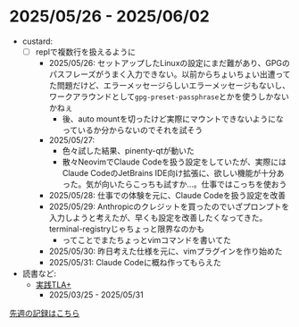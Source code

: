 # 2025/05/26 - 2025/06/02

- custard:
    - [ ] replで複数行を扱えるように
        - 2025/05/26: セットアップしたLinuxの設定にまだ難があり、GPGのパスフレーズがうまく入力できない。以前からちょいちょい出遭ってた問題だけど、エラーメッセージらしいエラーメッセージもないし、ワークアラウンドとして`gpg-preset-passphrase`とかを使うしかないかねぇ
            - 後、auto mountを切ったけど実際にマウントできないようになっているか分からないのでそれを試そう
        - 2025/05/27:
            - 色々試した結果、pinenty-qtが動いた
            - 散々NeovimでClaude Codeを扱う設定をしていたが、実際にはClaude CodeのJetBrains IDE向け拡張に、欲しい機能が十分あった。気が向いたらこっちも試すか...。仕事ではこっちを使おう
        - 2025/05/28: 仕事での体験を元に、Claude Codeを扱う設定を改善
        - 2025/05/29: Anthropicのクレジットを買ったのでいざプロンプトを入力しようと考えたが、早くも設定を改善したくなってきた。terminal-registryじゃちょっと限界なのかも
            - ってことでまたちょっとvimコマンドを書いてた
        - 2025/05/30: 昨日考えた仕様を元に、vimプラグインを作り始めた
        - 2025/05/31: Claude Codeに概ね作ってもらえた
- 読書など:
    - [実践TLA+](https://www.shoeisha.co.jp/book/detail/9784798169163)
        - 2025/03/25 - 2025/05/31

[先週の記録はこちら](https://github.com/igrep/daily-commits/blob/8fda89788ef93c4fd78879bcdcfd8e2bb945acb5/yesterday.md)
